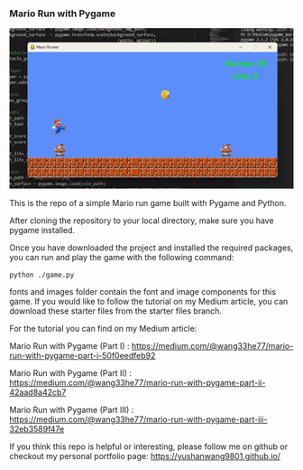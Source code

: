 ### Mario Run with Pygame 

![Demo recording of the Mario Runner](./demo.gif)


This is the repo of a simple Mario run game built with Pygame and Python.

After cloning the repository to your local directory, make sure you have pygame installed.

Once you have downloaded the project and installed the required packages, you
can run and play the game with the following command:

```{python}
python ./game.py
```

fonts and images folder contain the font and image components for this game.
If you would like to follow the tutorial on my Medium article, you can download 
these starter files from the starter files branch.

For the tutorial you can find on my Medium article:

Mario Run with Pygame (Part I) : https://medium.com/@wang33he77/mario-run-with-pygame-part-i-50f0eedfeb92

Mario Run with Pygame (Part II) : https://medium.com/@wang33he77/mario-run-with-pygame-part-ii-42aad8a42cb7

Mario Run with Pygame (Part III) : https://medium.com/@wang33he77/mario-run-with-pygame-part-iii-32eb3589f47e

If you think this repo is helpful or interesting, please follow me on github or checkout my personal portfolio page:
https://yushanwang9801.github.io/